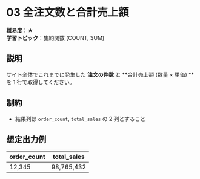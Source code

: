 # 03 全注文数と合計売上額

**難易度**：★  
**学習トピック**：集約関数 (COUNT, SUM)

## 説明
サイト全体でこれまでに発生した **注文の件数** と
**合計売上額 (数量 × 単価) ** を 1 行で取得してください。

## 制約
* 結果列は `order_count`, `total_sales` の 2 列とすること

## 想定出力例

| order_count | total_sales |
|-------------|-------------|
|  12,345     | 98,765,432  |
